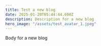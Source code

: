 ```yaml
---
title: Test a new blog
date: 2025-01-20T05:44:44.698Z
description: Description for a new blog
hero_image: "/assets/test_avatar_1.jpeg"
---
```


Body for a new blog
